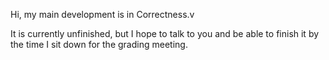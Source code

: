 Hi, my main development is in Correctness.v

It is currently unfinished, but I hope to talk to you and be able to finish it by the time I sit down for the grading meeting.

